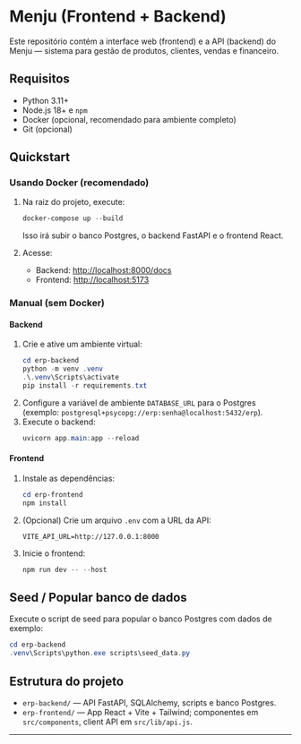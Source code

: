 
# Menju (Frontend + Backend)

Este repositório contém a interface web (frontend) e a API (backend) do Menju — sistema para gestão de produtos, clientes, vendas e financeiro.

## Requisitos

- Python 3.11+
- Node.js 18+ e `npm`
- Docker (opcional, recomendado para ambiente completo)
- Git (opcional)

## Quickstart

### Usando Docker (recomendado)

1. Na raiz do projeto, execute:
	```powershell
	docker-compose up --build
	```
	Isso irá subir o banco Postgres, o backend FastAPI e o frontend React.

2. Acesse:
	- Backend: [http://localhost:8000/docs](http://localhost:8000/docs)
	- Frontend: [http://localhost:5173](http://localhost:5173)

### Manual (sem Docker)

#### Backend

1. Crie e ative um ambiente virtual:
	```powershell
	cd erp-backend
	python -m venv .venv
	.\.venv\Scripts\activate
	pip install -r requirements.txt
	```
2. Configure a variável de ambiente `DATABASE_URL` para o Postgres (exemplo: `postgresql+psycopg://erp:senha@localhost:5432/erp`).
3. Execute o backend:
	```powershell
	uvicorn app.main:app --reload
	```

#### Frontend

1. Instale as dependências:
	```powershell
	cd erp-frontend
	npm install
	```
2. (Opcional) Crie um arquivo `.env` com a URL da API:
	```
	VITE_API_URL=http://127.0.0.1:8000
	```
3. Inicie o frontend:
	```powershell
	npm run dev -- --host
	```

## Seed / Popular banco de dados

Execute o script de seed para popular o banco Postgres com dados de exemplo:
```powershell
cd erp-backend
.venv\Scripts\python.exe scripts\seed_data.py
```

## Estrutura do projeto

- `erp-backend/` — API FastAPI, SQLAlchemy, scripts e banco Postgres.
- `erp-frontend/` — App React + Vite + Tailwind; componentes em `src/components`, client API em `src/lib/api.js`.

---
